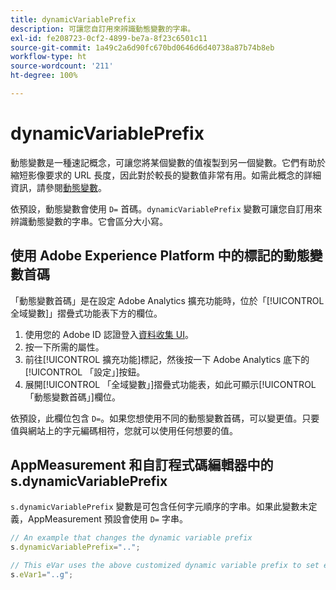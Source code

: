 ```yaml
---
title: dynamicVariablePrefix
description: 可讓您自訂用來辨識動態變數的字串。
exl-id: fe208723-0cf2-4899-be7a-8f23c6501c11
source-git-commit: 1a49c2a6d90fc670bd0646d6d40738a87b74b8eb
workflow-type: ht
source-wordcount: '211'
ht-degree: 100%

---
```


# dynamicVariablePrefix

動態變數是一種速記概念，可讓您將某個變數的值複製到另一個變數。它們有助於縮短影像要求的 URL 長度，因此對於較長的變數值非常有用。如需此概念的詳細資訊，請參閱[動態變數](../page-vars/dynamic-variables.md)。

依預設，動態變數會使用 `D=` 首碼。`dynamicVariablePrefix` 變數可讓您自訂用來辨識動態變數的字串。它會區分大小寫。

## 使用 Adobe Experience Platform 中的標記的動態變數首碼

「動態變數首碼」是在設定 Adobe Analytics 擴充功能時，位於「[!UICONTROL 全域變數]」摺疊式功能表下方的欄位。

1. 使用您的 Adobe ID 認證登入[資料收集 UI](https://experience.adobe.com/data-collection)。
2. 按一下所需的屬性。
3. 前往[!UICONTROL 擴充功能]標記，然後按一下 Adobe Analytics 底下的[!UICONTROL 「設定」]按鈕。
4. 展開[!UICONTROL 「全域變數」]摺疊式功能表，如此可顯示[!UICONTROL 「動態變數首碼」]欄位。

依預設，此欄位包含 `D=`。如果您想使用不同的動態變數首碼，可以變更值。只要值與網站上的字元編碼相符，您就可以使用任何想要的值。

## AppMeasurement 和自訂程式碼編輯器中的 s.dynamicVariablePrefix

`s.dynamicVariablePrefix` 變數是可包含任何字元順序的字串。如果此變數未定義，AppMeasurement 預設會使用 `D=` 字串。

```js
// An example that changes the dynamic variable prefix
s.dynamicVariablePrefix="..";

// This eVar uses the above customized dynamic variable prefix to set eVar to page URL
s.eVar1="..g";
```
